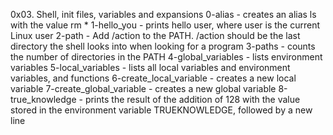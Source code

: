 0x03. Shell, init files, variables and expansions
0-alias - creates an alias ls with the value rm *
1-hello_you - prints hello user, where user is the current Linux user
2-path - Add /action to the PATH. /action should be the last directory the shell looks into when looking for a program
3-paths - counts the number of directories in the PATH
4-global_variables - lists environment variables
5-local_variables - lists all local variables and environment variables, and functions
6-create_local_variable - creates a new local variable
7-create_global_variable - creates a new global variable
8-true_knowledge - prints the result of the addition of 128 with the value stored in the environment variable TRUEKNOWLEDGE, followed by a new line

